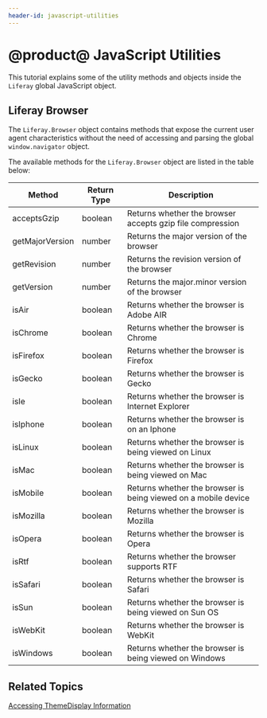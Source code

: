 ```yaml
---
header-id: javascript-utilities
---
```


# @product@ JavaScript Utilities

This tutorial explains some of the utility methods and objects inside the 
`Liferay` global JavaScript object. 

## Liferay Browser

The `Liferay.Browser` object contains methods that expose the current user agent 
characteristics without the need of accessing and parsing the global 
`window.navigator` object.

The available methods for the `Liferay.Browser` object are listed in the table 
below:

| Method | Return Type | Description |
| --- | --- | --- |
| acceptsGzip | boolean | Returns whether the browser accepts gzip file compression |
| getMajorVersion | number | Returns the major version of the browser |
| getRevision | number | Returns the revision version of the browser |
| getVersion | number | Returns the major.minor version of the browser |
| isAir | boolean | Returns whether the browser is Adobe AIR |
| isChrome | boolean | Returns whether the browser is Chrome |
| isFirefox | boolean | Returns whether the browser is Firefox |
| isGecko | boolean | Returns whether the browser is Gecko |
| isIe | boolean | Returns whether the browser is Internet Explorer |
| isIphone | boolean | Returns whether the browser is on an Iphone |
| isLinux | boolean | Returns whether the browser is being viewed on Linux |
| isMac | boolean | Returns whether the browser is being viewed on Mac |
| isMobile | boolean | Returns whether the browser is being viewed on a mobile device |
| isMozilla | boolean | Returns whether the browser is Mozilla |
| isOpera | boolean | Returns whether the browser is Opera |
| isRtf | boolean | Returns whether the browser supports RTF |
| isSafari | boolean | Returns whether the browser is Safari |
| isSun | boolean | Returns whether the browser is being viewed on Sun OS |
| isWebKit | boolean | Returns whether the browser is WebKit |
| isWindows | boolean | Returns whether the browser is being viewed on Windows |

## Related Topics

[Accessing ThemeDisplay Information](/docs/7-1/tutorials/-/knowledge_base/t/liferay-themedisplay)
